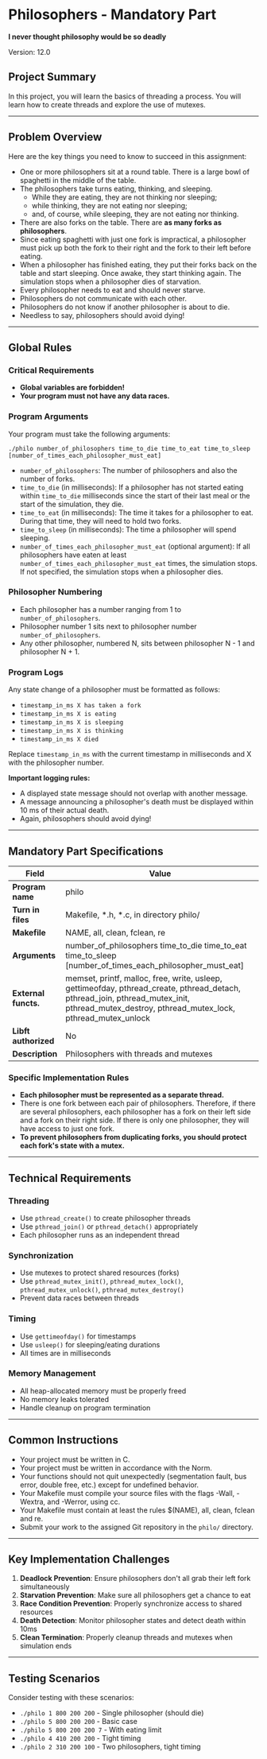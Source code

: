 # Philosophers - Mandatory Part

**I never thought philosophy would be so deadly**

Version: 12.0

## Project Summary

In this project, you will learn the basics of threading a process. You will learn how to create threads and explore the use of mutexes.

---

## Problem Overview

Here are the key things you need to know to succeed in this assignment:

- One or more philosophers sit at a round table. There is a large bowl of spaghetti in the middle of the table.
- The philosophers take turns eating, thinking, and sleeping.
  - While they are eating, they are not thinking nor sleeping;
  - while thinking, they are not eating nor sleeping;
  - and, of course, while sleeping, they are not eating nor thinking.
- There are also forks on the table. There are **as many forks as philosophers**.
- Since eating spaghetti with just one fork is impractical, a philosopher must pick up both the fork to their right and the fork to their left before eating.
- When a philosopher has finished eating, they put their forks back on the table and start sleeping. Once awake, they start thinking again. The simulation stops when a philosopher dies of starvation.
- Every philosopher needs to eat and should never starve.
- Philosophers do not communicate with each other.
- Philosophers do not know if another philosopher is about to die.
- Needless to say, philosophers should avoid dying!

---

## Global Rules

### Critical Requirements
- **Global variables are forbidden!**
- **Your program must not have any data races.**

### Program Arguments
Your program must take the following arguments:
```
./philo number_of_philosophers time_to_die time_to_eat time_to_sleep [number_of_times_each_philosopher_must_eat]
```

- `number_of_philosophers`: The number of philosophers and also the number of forks.
- `time_to_die` (in milliseconds): If a philosopher has not started eating within `time_to_die` milliseconds since the start of their last meal or the start of the simulation, they die.
- `time_to_eat` (in milliseconds): The time it takes for a philosopher to eat. During that time, they will need to hold two forks.
- `time_to_sleep` (in milliseconds): The time a philosopher will spend sleeping.
- `number_of_times_each_philosopher_must_eat` (optional argument): If all philosophers have eaten at least `number_of_times_each_philosopher_must_eat` times, the simulation stops. If not specified, the simulation stops when a philosopher dies.

### Philosopher Numbering
- Each philosopher has a number ranging from 1 to `number_of_philosophers`.
- Philosopher number 1 sits next to philosopher number `number_of_philosophers`.
- Any other philosopher, numbered N, sits between philosopher N - 1 and philosopher N + 1.

### Program Logs
Any state change of a philosopher must be formatted as follows:
- `timestamp_in_ms X has taken a fork`
- `timestamp_in_ms X is eating`
- `timestamp_in_ms X is sleeping`
- `timestamp_in_ms X is thinking`
- `timestamp_in_ms X died`

Replace `timestamp_in_ms` with the current timestamp in milliseconds and X with the philosopher number.

**Important logging rules:**
- A displayed state message should not overlap with another message.
- A message announcing a philosopher's death must be displayed within 10 ms of their actual death.
- Again, philosophers should avoid dying!

---

## Mandatory Part Specifications

| Field | Value |
|-------|-------|
| **Program name** | philo |
| **Turn in files** | Makefile, *.h, *.c, in directory philo/ |
| **Makefile** | NAME, all, clean, fclean, re |
| **Arguments** | number_of_philosophers time_to_die time_to_eat time_to_sleep [number_of_times_each_philosopher_must_eat] |
| **External functs.** | memset, printf, malloc, free, write, usleep, gettimeofday, pthread_create, pthread_detach, pthread_join, pthread_mutex_init, pthread_mutex_destroy, pthread_mutex_lock, pthread_mutex_unlock |
| **Libft authorized** | No |
| **Description** | Philosophers with threads and mutexes |

### Specific Implementation Rules
- **Each philosopher must be represented as a separate thread.**
- There is one fork between each pair of philosophers. Therefore, if there are several philosophers, each philosopher has a fork on their left side and a fork on their right side. If there is only one philosopher, they will have access to just one fork.
- **To prevent philosophers from duplicating forks, you should protect each fork's state with a mutex.**

---

## Technical Requirements

### Threading
- Use `pthread_create()` to create philosopher threads
- Use `pthread_join()` or `pthread_detach()` appropriately
- Each philosopher runs as an independent thread

### Synchronization
- Use mutexes to protect shared resources (forks)
- Use `pthread_mutex_init()`, `pthread_mutex_lock()`, `pthread_mutex_unlock()`, `pthread_mutex_destroy()`
- Prevent data races between threads

### Timing
- Use `gettimeofday()` for timestamps
- Use `usleep()` for sleeping/eating durations
- All times are in milliseconds

### Memory Management
- All heap-allocated memory must be properly freed
- No memory leaks tolerated
- Handle cleanup on program termination

---

## Common Instructions

- Your project must be written in C.
- Your project must be written in accordance with the Norm.
- Your functions should not quit unexpectedly (segmentation fault, bus error, double free, etc.) except for undefined behavior.
- Your Makefile must compile your source files with the flags -Wall, -Wextra, and -Werror, using cc.
- Your Makefile must contain at least the rules $(NAME), all, clean, fclean and re.
- Submit your work to the assigned Git repository in the `philo/` directory.

---

## Key Implementation Challenges

1. **Deadlock Prevention**: Ensure philosophers don't all grab their left fork simultaneously
2. **Starvation Prevention**: Make sure all philosophers get a chance to eat
3. **Race Condition Prevention**: Properly synchronize access to shared resources
4. **Death Detection**: Monitor philosopher states and detect death within 10ms
5. **Clean Termination**: Properly cleanup threads and mutexes when simulation ends

---

## Testing Scenarios

Consider testing with these scenarios:
- `./philo 1 800 200 200` - Single philosopher (should die)
- `./philo 5 800 200 200` - Basic case
- `./philo 5 800 200 200 7` - With eating limit
- `./philo 4 410 200 200` - Tight timing
- `./philo 2 310 200 100` - Two philosophers, tight timing